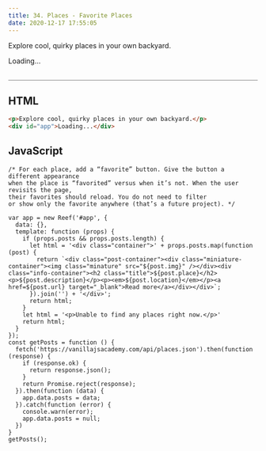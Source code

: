 ```yaml
---
title: 34. Places - Favorite Places
date: 2020-12-17 17:55:05
---
```


<div class="output-container">

  <style type="text/css">
  .article-entry ul, .article-entry ol, .article-entry dl {
      margin-top: 0;
    }

    .category {
      margin-top: 10px;
    }

    .title {
      margin-top: 0;
      margin-bottom: 0;
      font-weight: 600;
      font-size: 20px;
    }

    .post-container {
      display: flex;
      flex-direction: row;
      margin: 20px 0;
    }

    @media screen and (max-width: 860px) {
      .post-container {
        flex-direction: column;
        margin: 20px auto;
        text-align: center;
      }
    }

    .info-container {
      margin-left: 40px;
    }

     @media screen and (max-width: 860px) {
      .info-container {
        margin-left: 0;
      }
    }

    .header {
      display: flex;
      justify-content: space-between;
    }

    .miniature-container {
      max-width: 380px;
    }

    .minature {
      height: auto;
      max-width: 100%;
    }

    .fave-btn {
      color: #ffffff;
      font-size: 30px;
      background-color: transparent;
      border: none;
      cursor: pointer;
      outline: none;
      padding: 0 14px;
    }
  </style>

  <p>Explore cool, quirky places in your own backyard.</p>
  <div id="app">Loading...</div>

  <script src="https://cdn.jsdelivr.net/npm/reefjs@7/dist/reef.js"></script>
  <script>
    var app = new Reef('#app', {
      data: {},
      template: function (props) {
        if (props.posts && props.posts.length) {
          let html = '<div class="container">' + props.posts.map(function (post) {
            return `<div class="post-container"><div class="miniature-container"><img class="minature" src="${post.img}" /></div><div class="info-container"><div class="header"><h2 class="title">${post.place}</h2><button class="fave-btn" aria-label="favorite" aria-pressed="false" title="Add to favorite!">&#9825;</button></div><p>${post.description}</p><p><em>${post.location}</em></p><a href=${post.url} target="_blank">Read more</a></div></div>`;
          }).join('') + '</div>';
          return html;
        }
        let html = '<p>Unable to find any places right now.</p>'
        return html;
      }
    });
    const getPosts = function () {
      fetch('https://vanillajsacademy.com/api/places.json').then(function (response) {
        if (response.ok) {
          return response.json();
        }
        return Promise.reject(response);
      }).then(function (data) {
        app.data.posts = data;
      }).catch(function (error) {
        console.warn(error);
        app.data.posts = null;
      })
    }
    getPosts();
  </script>

</div>

<div class="html-container" style="border-top: .5px solid grey; margin-top: 30px;">

## HTML

```HTML
<p>Explore cool, quirky places in your own backyard.</p>
<div id="app">Loading...</div>
```

</div>
<div class="js-container">

## JavaScript

```JS
/* For each place, add a “favorite” button. Give the button a different appearance
when the place is “favorited” versus when it’s not. When the user revisits the page,
their favorites should reload. You do not need to filter
or show only the favorite anywhere (that’s a future project). */

var app = new Reef('#app', {
  data: {},
  template: function (props) {
    if (props.posts && props.posts.length) {
      let html = '<div class="container">' + props.posts.map(function (post) {
        return `<div class="post-container"><div class="miniature-container"><img class="minature" src="${post.img}" /></div><div class="info-container"><h2 class="title">${post.place}</h2><p>${post.description}</p><p><em>${post.location}</em></p><a href=${post.url} target="_blank">Read more</a></div></div>`;
      }).join('') + '</div>';
      return html;
    }
    let html = '<p>Unable to find any places right now.</p>'
    return html;
  }
});
const getPosts = function () {
  fetch('https://vanillajsacademy.com/api/places.json').then(function (response) {
    if (response.ok) {
      return response.json();
    }
    return Promise.reject(response);
  }).then(function (data) {
    app.data.posts = data;
  }).catch(function (error) {
    console.warn(error);
    app.data.posts = null;
  })
}
getPosts();
```

</div>
